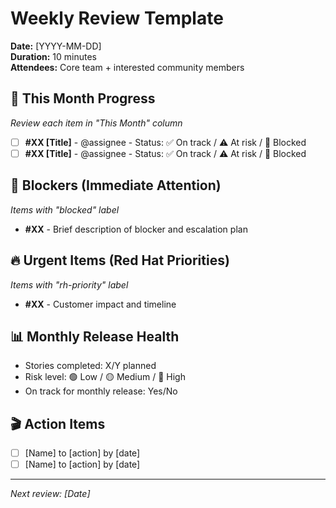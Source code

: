 # Weekly Review Template

**Date:** [YYYY-MM-DD]  
**Duration:** 10 minutes  
**Attendees:** Core team + interested community members

## 🎯 This Month Progress
*Review each item in "This Month" column*

- [ ] **#XX [Title]** - @assignee - Status: ✅ On track / ⚠️ At risk / 🚫 Blocked
- [ ] **#XX [Title]** - @assignee - Status: ✅ On track / ⚠️ At risk / 🚫 Blocked

## 🚫 Blockers (Immediate Attention)
*Items with "blocked" label*

- **#XX** - Brief description of blocker and escalation plan

## 🔥 Urgent Items (Red Hat Priorities)  
*Items with "rh-priority" label*

- **#XX** - Customer impact and timeline

## 📊 Monthly Release Health
- Stories completed: X/Y planned
- Risk level: 🟢 Low / 🟡 Medium / 🔴 High
- On track for monthly release: Yes/No

## 🎬 Action Items
- [ ] [Name] to [action] by [date]
- [ ] [Name] to [action] by [date]

---
*Next review: [Date]*